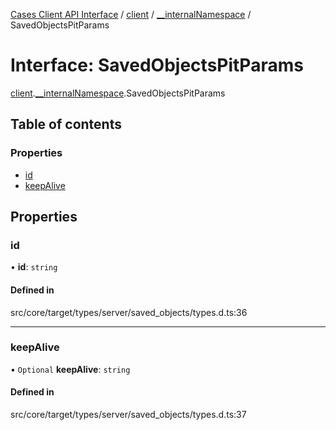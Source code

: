 [Cases Client API Interface](../README.md) / [client](../modules/client.md) / [\_\_internalNamespace](../modules/client.__internalNamespace.md) / SavedObjectsPitParams

# Interface: SavedObjectsPitParams

[client](../modules/client.md).[__internalNamespace](../modules/client.__internalNamespace.md).SavedObjectsPitParams

## Table of contents

### Properties

- [id](client.__internalNamespace.SavedObjectsPitParams.md#id)
- [keepAlive](client.__internalNamespace.SavedObjectsPitParams.md#keepalive)

## Properties

### id

• **id**: `string`

#### Defined in

src/core/target/types/server/saved_objects/types.d.ts:36

___

### keepAlive

• `Optional` **keepAlive**: `string`

#### Defined in

src/core/target/types/server/saved_objects/types.d.ts:37
